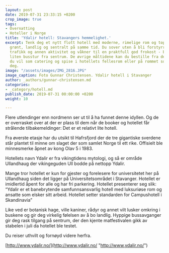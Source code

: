 ```yaml
---
layout: post
date: 2019-07-31 23:33:15 +0200
crop_image: true
tags:
- Overnatting
- Hoteller i Norge
title: 'Ydalir hotell: Stavangers hemmelighet.'
excerpt: Tenk deg et nytt flott hotell med moderne, rimelige rom og topp service plassert
  grønt, landlig og sentralt på samme tid. Du sover uten å bli forstyrret av lyd fra
  trafikk og annen aktivitet og våkner til en praktfull god frokost - beliggende en
  liten busstur fra sentrum. De øvrige måltidene kan du bestille fra den restauranten
  du vil som catering og spise i hotellets fellesrom eller på rommet som det passer
  deg.
image: "/assets/images/IMG_2816.JPG"
image_caption: Foto Gunnar Christensen. Ydalir hotell i Stavanger
author: _authors/gunnar-christensen.md
categories:
- _category/hotell.md
publish_date: 2019-07-31 00:00:00 +0200
weight: 10

---
```

Flere utlendinger enn nordmenn ser ut til å ha funnet denne idyllen. Og de er overrasket over at der er plass til dem når de booker og hotellet får strålende tilbakemeldinger: Det er et relativt lite hotell.

Fra øverste etasje har du utsikt til Hafrsfjord der de tre gigantiske sverdene står plantet til minne om slaget der som samlet Norge til ett rike. Offisielt ble minnesmerke åpnet av kong Olav 5 i 1983.

Hotellets navn Ydalir er fra vikingtidens mytologi, og så er område Ullandhaug der vikingeguden Ull bodde på nettopp Ydalir.

Mange tror hotellet er kun for gjester og forelesere for universitetet her på Ullandhaug siden det ligger på Universitetsområdet i Stavanger. Hotellet er imidlertid åpent for alle og har fri parkering. Hotellet presenterer seg slik: “Ydalir er et banebrytende samfunnsansvarlig hotell med luksuriøse rom og ansatte som elsker sitt arbeid. Hotellet setter standarden for Campushotell i Skandinavia”

Like ved er botanisk hage, ville kaniner, rådyr og annet vilt lusker omkring i buskene og gir deg virkelig følelsen av å bo landlig. Hyppige bussavganger gir deg rask tilgang på sentrum, der den kjente matfestivalen gikk av stabelen i juli da hotellet ble testet.

Du reiser uthvilt og fornøyd videre herfra.

[http://www.ydalir.no/](http://www.ydalir.no/ "http://www.ydalir.no/")